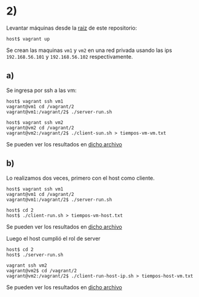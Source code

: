 # 2)

Levantar máquinas desde la [raiz](../) de este repositorio:

```shell
host$ vagrant up
```

Se crean las maquinas `vm1` y `vm2` en una red privada usando las ips
`192.168.56.101` y `192.168.56.102` respectivamente.

## a)

Se ingresa por ssh a las vm:

```shell
host$ vagrant ssh vm1
vagrant@vm1 cd /vagrant/2
vagrant@vm1:/vagrant/2$ ./server-run.sh
```

```shell
host$ vagrant ssh vm2
vagrant@vm2 cd /vagrant/2
vagrant@vm2:/vagrant/2$ ./client-sun.sh > tiempos-vm-vm.txt
```

Se pueden ver los resultados en [dicho archivo](./tiempos-vm-vm.txt)

## b)

Lo realizamos dos veces, primero con el host como cliente.

```shell
host$ vagrant ssh vm1
vagrant@vm1 cd /vagrant/2
vagrant@vm1:/vagrant/2$ ./server-run.sh
```

```shell
host$ cd 2
host$ ./client-run.sh > tiempos-vm-host.txt
```

Se pueden ver los resultados en [dicho archivo](./tiempos-vm-host.txt)

Luego el host cumplió el rol de server

```shell
host$ cd 2
host$ ./server-run.sh
```

```shell
vagrant ssh vm2
vagrant@vm2$ cd /vagrant/2
vagrant@vm2:/vagrant/2$ ./client-run-host-ip.sh > tiempos-host-vm.txt
```

Se pueden ver los resultados en [dicho archivo](./tiempos-host-vm.txt)
